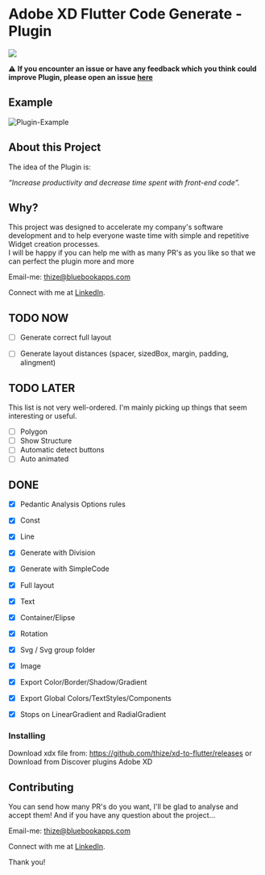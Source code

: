 # Adobe XD Flutter Code Generate - Plugin
<a href="https://github.com/thize/xd-to-flutter/releases"><img src="https://img.shields.io/badge/FlutterCodeGenerate-v2.0.0-blue"/></a>

⚠️ **If you encounter an issue or have any feedback which you think could improve Plugin, please open an issue [here](https://github.com/thize/xd-to-flutter/issues)**

## Example
![Plugin-Example](https://media.giphy.com/media/llOhnaDgpmAiFR0Exz/giphy.gif)

## About this Project

The idea of the Plugin is:

_“Increase productivity and decrease time spent with front-end code”._

## Why?

This project was designed to accelerate my company's software development and to help everyone waste time with simple and repetitive Widget creation processes.\
I will be happy if you can help me with as many PR's as you like so that we can perfect the plugin more and more

Email-me: thize@bluebookapps.com

Connect with me at [LinkedIn](https://linkedin.com/in/giovani-lobato-68aa57131).

## TODO NOW

* [ ] Generate correct full layout
* [ ] Generate layout distances (spacer, sizedBox, margin, padding, alingment)


## TODO LATER

This list is not very well-ordered. I'm mainly picking up things that seem interesting or useful.

* [ ] Polygon
* [ ] Show Structure
* [ ] Automatic detect buttons
* [ ] Auto animated

## DONE

* [x] Pedantic Analysis Options rules
* [x] Const
* [x] Line
* [x] Generate with Division
* [x] Generate with SimpleCode
* [x] Full layout
* [x] Text
* [x] Container/Elipse
* [x] Rotation
* [x] Svg / Svg group folder
* [x] Image
* [x] Export Color/Border/Shadow/Gradient
* [x] Export Global Colors/TextStyles/Components
* [x] Stops on LinearGradient and RadialGradient


### Installing

Download xdx file from: https://github.com/thize/xd-to-flutter/releases
or Download from Discover plugins Adobe XD

## Contributing

You can send how many PR's do you want, I'll be glad to analyse and accept them! And if you have any question about the project...

Email-me: thize@bluebookapps.com

Connect with me at [LinkedIn](https://linkedin.com/in/giovani-lobato-68aa57131).

Thank you!
